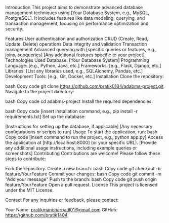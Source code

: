 Introduction
This project aims to demonstrate advanced database management techniques using [Your Database System, e.g., MySQL, PostgreSQL]. It includes features like data modeling, querying, and transaction management, focusing on performance optimization and security.

Features
User authentication and authorization
CRUD (Create, Read, Update, Delete) operations
Data integrity and validation
Transaction management
Advanced querying with [specific queries or features, e.g., joins, subqueries]
[Any additional features specific to your project]
Technologies Used
Database: [Your Database System]
Programming Language: [e.g., Python, Java, etc.]
Frameworks: [e.g., Flask, Django, etc.]
Libraries: [List any libraries used, e.g., SQLAlchemy, Pandas, etc.]
Development Tools: [e.g., Git, Docker, etc.]
Installation
Clone the repository:

bash
Copy code
git clone https://github.com/pratik0104/adabms-project.git
Navigate to the project directory:

bash
Copy code
cd adabms-project
Install the required dependencies:

bash
Copy code
[insert installation command, e.g., pip install -r requirements.txt]
Set up the database:

[Instructions for setting up the database, if applicable]
[Any necessary configurations or scripts to run]
Usage
To start the application, run:
bash
Copy code
[insert command to run the project, e.g., python app.py]
Access the application at [http://localhost:8000] (or your specific URL).
[Provide any additional usage instructions, including example queries or screenshots]
Contributing
Contributions are welcome! Please follow these steps to contribute:

Fork the repository.
Create a new branch:
bash
Copy code
git checkout -b feature/YourFeature
Commit your changes:
bash
Copy code
git commit -m "Add your message"
Push to the branch:
bash
Copy code
git push origin feature/YourFeature
Open a pull request.
License
This project is licensed under the MIT License.

Contact
For any inquiries or feedback, please contact:

Your Name: pratikmanoharpatil01@gmail.com
GitHub: https://github.com/pratik1404
